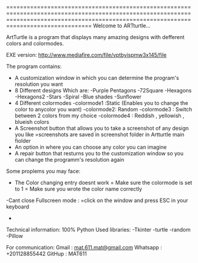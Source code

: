 ===========================================================================================================================================================================================
Welcome to ARTturtle...


ArtTurtle is a program that displays many amazing designs with defferent colors and colormodes.

EXE version:
http://www.mediafire.com/file/vptbyispmw3x145/file

The program contains: 
  - A customization window in which you can determine the program's resolution you want 
  - 8 Different designs
    Which are:
      -Purple Pentagons
      -72Square
      -Hexagons
      -Hexagons2
      -Stars
      -Spiral
      -Blue shades
      -Sunflower
  - 4 Different colormodes
      -colormode1 :Static (Enables you to change the color to anycolor you want)
      -colormode2: Random 
      -colormode3 : Switch between 2 colors from my choice
      -colormode4 : Reddish , yellowish , blueish colors
  - A Screenshot button that allows you to take a screenshot of any design you like
      =screenshots are saved in screenshot folder in Artturtle main fiolder
  - An option in where you can choose any color you can imagine 
  - A repair button that resturns you to the customization window so you can change the programm's resolution again



Some proplems you may face:
  
  - The  Color changing entry doesnt work
    = Make sure the colormode is set to 1
    = Make sure you wrote the color name correctly

  -Cant close Fullscreen mode :
    =click on the window and press ESC in your keyboard

  - 

Technical information:
  100% Python 
  Used libraries:
    -Tkinter
    -turtle
    -random
    -Pillow



For communication:
  Gmail : mat.611.mat@gmail.com
  Whatsapp : +201128855442
  GitHup : MAT611 
                                                                                 
                                                                                 
